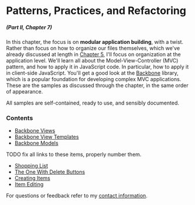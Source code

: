 # Patterns, Practices, and Refactoring

##### _(Part II, Chapter 7)_

In this chapter, the focus is on **modular application building**, with a twist. Rather than focus on how to organize our files themselves, which we've already discussed at length in [Chapter 5][1], I'll focus on organization at the application level. We'll learn all about the Model-View-Controller (MVC) pattern, and how to apply it in JavaScript code. In particular, how to apply it in client-side JavaScript. You'll get a good look at the [Backbone][3] library, which is a popular foundation for developing complex MVC applications. These are the samples as discussed through the chapter, in the same order of appearance.

All samples are self-contained, ready to use, and sensibly documented.

### Contents

- [Backbone Views](https://github.com/bevacqua/buildfirst/tree/master/ch07/01_backbone-views)
- [Backbone View Templates](https://github.com/bevacqua/buildfirst/tree/master/ch07/01_backbone-view-templates)
- [Backbone Models](https://github.com/bevacqua/buildfirst/tree/master/ch07/01_backbone-models)

TODO fix all links to these items, properly number them.

- [Shopping List](https://github.com/bevacqua/buildfirst/tree/master/ch07/11_shopping-list)
- [The One With Delete Buttons](https://github.com/bevacqua/buildfirst/tree/master/ch07/12_the-one-with-delete-buttons)
- [Creating Items](https://github.com/bevacqua/buildfirst/tree/master/ch07/13_creating-items)
- [Item Editing](https://github.com/bevacqua/buildfirst/tree/master/ch07/14_item-editing)

For questions or feedback refer to my [contact information](https://github.com/bevacqua/buildfirst#feedback).

[1]: https://github.com/bevacqua/buildfirst/tree/master/ch05
[2]: http://en.wikipedia.org/wiki/Model%E2%80%93view%E2%80%93controller
[3]: http://backbonejs.org/
